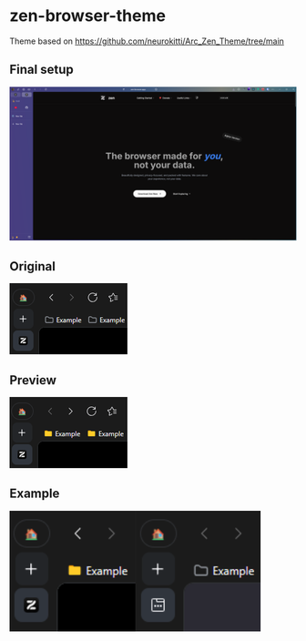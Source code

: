 # zen-browser-theme

Theme based on https://github.com/neurokitti/Arc_Zen_Theme/tree/main

## Final setup

![Final Setup](./images_preview/image.png)

## Original

![Original](./images_preview/original.png)

## Preview

![Preview](./images_preview/before.png)

## Example

![Preview](./images_preview/preview.png)
